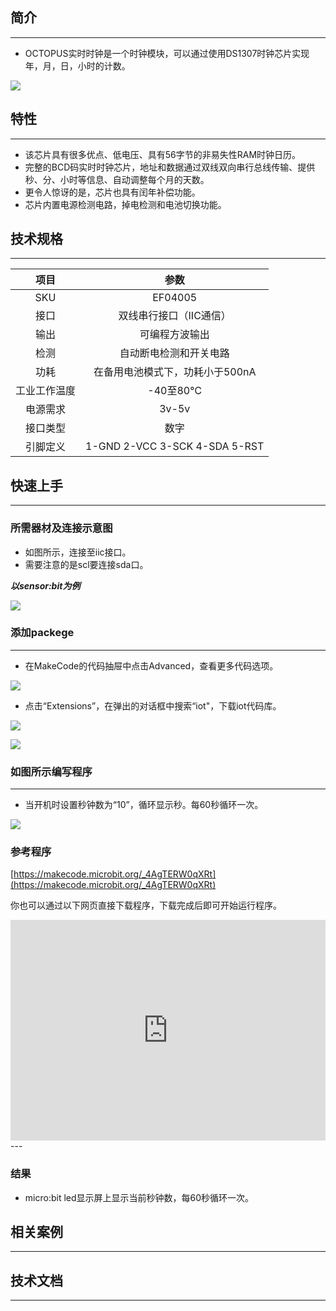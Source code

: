 ## 简介
---
- OCTOPUS实时时钟是一个时钟模块，可以通过使用DS1307时钟芯片实现年，月，日，小时的计数。

 ![](https://i.imgur.com/gqYrhXw.jpg)

## 特性
---
- 该芯片具有很多优点、低电压、具有56字节的非易失性RAM时钟日历。
- 完整的BCD码实时时钟芯片，地址和数据通过双线双向串行总线传输、提供秒、分、小时等信息、自动调整每个月的天数。
- 更令人惊讶的是，芯片也具有闰年补偿功能。
- 芯片内置电源检测电路，掉电检测和电池切换功能。

## 技术规格
---
项目 | 参数 
:-: | :-: 
SKU|EF04005
接口|双线串行接口（IIC通信）
输出|可编程方波输出
检测|自动断电检测和开关电路
功耗|在备用电池模式下，功耗小于500nA
工业工作温度|-40至80℃
电源需求|3v-5v
接口类型|数字
引脚定义|1-GND 2-VCC 3-SCK 4-SDA 5-RST

## 快速上手
---

### 所需器材及连接示意图

- 如图所示，连接至iic接口。
- 需要注意的是scl要连接sda口。

***以sensor:bit为例***

 ![](https://i.imgur.com/WrOpBWb.png)

### 添加packege
---
- 在MakeCode的代码抽屉中点击Advanced，查看更多代码选项。

 ![](https://i.imgur.com/smtcNoB.png)

- 点击“Extensions”，在弹出的对话框中搜索“iot"，下载iot代码库。

 ![](https://i.imgur.com/AaZxCEb.jpg)

 ![](https://i.imgur.com/pVEXZaA.png)

### 如图所示编写程序
---
- 当开机时设置秒钟数为“10”，循环显示秒。每60秒循环一次。

 ![](https://i.imgur.com/pOLA97P.png)

### 参考程序
[https://makecode.microbit.org/_4AgTERW0qXRt](https://makecode.microbit.org/_4AgTERW0qXRt)

你也可以通过以下网页直接下载程序，下载完成后即可开始运行程序。
<div style="position:relative;height:0;padding-bottom:70%;overflow:hidden;"><iframe style="position:absolute;top:0;left:0;width:100%;height:100%;" src="https://makecode.microbit.org/#pub:_4AgTERW0qXRt" frameborder="0" sandbox="allow-popups allow-forms allow-scripts allow-same-origin"></iframe></div>  
---

### 结果
- micro:bit led显示屏上显示当前秒钟数，每60秒循环一次。

## 相关案例
---

## 技术文档
---
